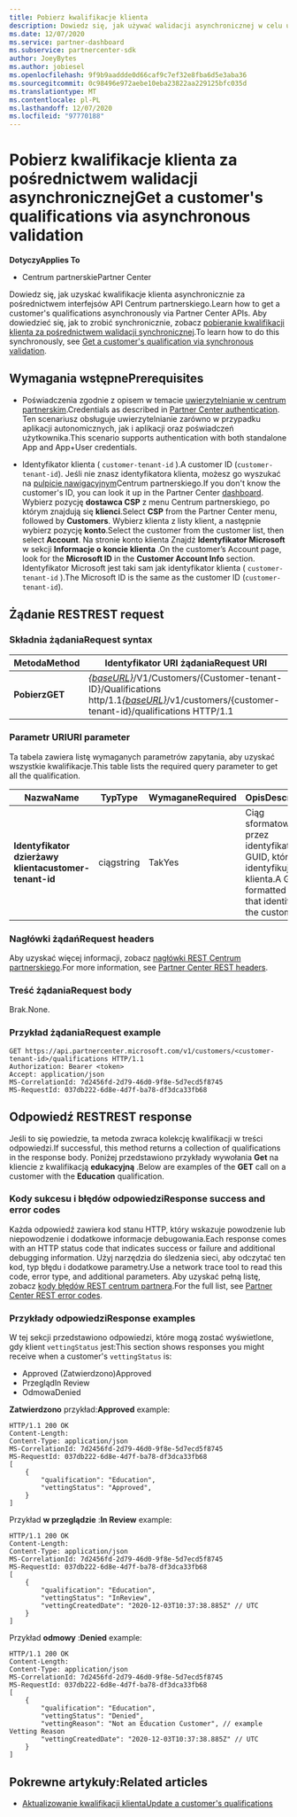 ```yaml
---
title: Pobierz kwalifikacje klienta
description: Dowiedz się, jak używać walidacji asynchronicznej w celu uzyskania kwalifikacji klienta za pośrednictwem interfejsu API Centrum partnerskiego. Partnerzy mogą używać tego do weryfikowania klientów edukacyjnych.
ms.date: 12/07/2020
ms.service: partner-dashboard
ms.subservice: partnercenter-sdk
author: JoeyBytes
ms.author: jobiesel
ms.openlocfilehash: 9f9b9aaddde0d66caf9c7ef32e8fba6d5e3aba36
ms.sourcegitcommit: 0c98496e972aebe10eba23822aa229125bfc035d
ms.translationtype: MT
ms.contentlocale: pl-PL
ms.lasthandoff: 12/07/2020
ms.locfileid: "97770188"
---
```

# <a name="get-a-customers-qualifications-via-asynchronous-validation"></a><span data-ttu-id="1e0a0-104">Pobierz kwalifikacje klienta za pośrednictwem walidacji asynchronicznej</span><span class="sxs-lookup"><span data-stu-id="1e0a0-104">Get a customer's qualifications via asynchronous validation</span></span>

<span data-ttu-id="1e0a0-105">**Dotyczy**</span><span class="sxs-lookup"><span data-stu-id="1e0a0-105">**Applies To**</span></span>

- <span data-ttu-id="1e0a0-106">Centrum partnerskie</span><span class="sxs-lookup"><span data-stu-id="1e0a0-106">Partner Center</span></span>

<span data-ttu-id="1e0a0-107">Dowiedz się, jak uzyskać kwalifikacje klienta asynchronicznie za pośrednictwem interfejsów API Centrum partnerskiego.</span><span class="sxs-lookup"><span data-stu-id="1e0a0-107">Learn how to get a customer's qualifications asynchronously via Partner Center APIs.</span></span> <span data-ttu-id="1e0a0-108">Aby dowiedzieć się, jak to zrobić synchronicznie, zobacz [pobieranie kwalifikacji klienta za pośrednictwem walidacji synchronicznej](get-customer-qualification-synchronous.md).</span><span class="sxs-lookup"><span data-stu-id="1e0a0-108">To learn how to do this synchronously, see [Get a customer's qualification via synchronous validation](get-customer-qualification-synchronous.md).</span></span>

## <a name="prerequisites"></a><span data-ttu-id="1e0a0-109">Wymagania wstępne</span><span class="sxs-lookup"><span data-stu-id="1e0a0-109">Prerequisites</span></span>

- <span data-ttu-id="1e0a0-110">Poświadczenia zgodnie z opisem w temacie [uwierzytelnianie w centrum partnerskim](partner-center-authentication.md).</span><span class="sxs-lookup"><span data-stu-id="1e0a0-110">Credentials as described in [Partner Center authentication](partner-center-authentication.md).</span></span> <span data-ttu-id="1e0a0-111">Ten scenariusz obsługuje uwierzytelnianie zarówno w przypadku aplikacji autonomicznych, jak i aplikacji oraz poświadczeń użytkownika.</span><span class="sxs-lookup"><span data-stu-id="1e0a0-111">This scenario supports authentication with both standalone App and App+User credentials.</span></span>

- <span data-ttu-id="1e0a0-112">Identyfikator klienta ( `customer-tenant-id` ).</span><span class="sxs-lookup"><span data-stu-id="1e0a0-112">A customer ID (`customer-tenant-id`).</span></span> <span data-ttu-id="1e0a0-113">Jeśli nie znasz identyfikatora klienta, możesz go wyszukać na [pulpicie nawigacyjnym](https://partner.microsoft.com/dashboard)Centrum partnerskiego.</span><span class="sxs-lookup"><span data-stu-id="1e0a0-113">If you don't know the customer's ID, you can look it up in the Partner Center [dashboard](https://partner.microsoft.com/dashboard).</span></span> <span data-ttu-id="1e0a0-114">Wybierz pozycję **dostawca CSP** z menu Centrum partnerskiego, po którym znajdują się **klienci**.</span><span class="sxs-lookup"><span data-stu-id="1e0a0-114">Select **CSP** from the Partner Center menu, followed by **Customers**.</span></span> <span data-ttu-id="1e0a0-115">Wybierz klienta z listy klient, a następnie wybierz pozycję **konto**.</span><span class="sxs-lookup"><span data-stu-id="1e0a0-115">Select the customer from the customer list, then select **Account**.</span></span> <span data-ttu-id="1e0a0-116">Na stronie konto klienta Znajdź **Identyfikator Microsoft** w sekcji **Informacje o koncie klienta** .</span><span class="sxs-lookup"><span data-stu-id="1e0a0-116">On the customer’s Account page, look for the **Microsoft ID** in the **Customer Account Info** section.</span></span> <span data-ttu-id="1e0a0-117">Identyfikator Microsoft jest taki sam jak identyfikator klienta ( `customer-tenant-id` ).</span><span class="sxs-lookup"><span data-stu-id="1e0a0-117">The Microsoft ID is the same as the customer ID  (`customer-tenant-id`).</span></span>

## <a name="rest-request"></a><span data-ttu-id="1e0a0-118">Żądanie REST</span><span class="sxs-lookup"><span data-stu-id="1e0a0-118">REST request</span></span>

### <a name="request-syntax"></a><span data-ttu-id="1e0a0-119">Składnia żądania</span><span class="sxs-lookup"><span data-stu-id="1e0a0-119">Request syntax</span></span>

| <span data-ttu-id="1e0a0-120">Metoda</span><span class="sxs-lookup"><span data-stu-id="1e0a0-120">Method</span></span>  | <span data-ttu-id="1e0a0-121">Identyfikator URI żądania</span><span class="sxs-lookup"><span data-stu-id="1e0a0-121">Request URI</span></span>                                                                                          |
|---------|------------------------------------------------------------------------------------------------------|
| <span data-ttu-id="1e0a0-122">**Pobierz**</span><span class="sxs-lookup"><span data-stu-id="1e0a0-122">**GET**</span></span> | <span data-ttu-id="1e0a0-123">[*{baseURL}*](partner-center-rest-urls.md)/V1/Customers/{Customer-tenant-ID}/Qualifications http/1.1</span><span class="sxs-lookup"><span data-stu-id="1e0a0-123">[*{baseURL}*](partner-center-rest-urls.md)/v1/customers/{customer-tenant-id}/qualifications HTTP/1.1</span></span> |

### <a name="uri-parameter"></a><span data-ttu-id="1e0a0-124">Parametr URI</span><span class="sxs-lookup"><span data-stu-id="1e0a0-124">URI parameter</span></span>

<span data-ttu-id="1e0a0-125">Ta tabela zawiera listę wymaganych parametrów zapytania, aby uzyskać wszystkie kwalifikacje.</span><span class="sxs-lookup"><span data-stu-id="1e0a0-125">This table lists the required query parameter to get all the qualification.</span></span>

| <span data-ttu-id="1e0a0-126">Nazwa</span><span class="sxs-lookup"><span data-stu-id="1e0a0-126">Name</span></span>               | <span data-ttu-id="1e0a0-127">Typ</span><span class="sxs-lookup"><span data-stu-id="1e0a0-127">Type</span></span>   | <span data-ttu-id="1e0a0-128">Wymagane</span><span class="sxs-lookup"><span data-stu-id="1e0a0-128">Required</span></span> | <span data-ttu-id="1e0a0-129">Opis</span><span class="sxs-lookup"><span data-stu-id="1e0a0-129">Description</span></span>                                           |
|--------------------|--------|----------|-------------------------------------------------------|
| <span data-ttu-id="1e0a0-130">**Identyfikator dzierżawy klienta**</span><span class="sxs-lookup"><span data-stu-id="1e0a0-130">**customer-tenant-id**</span></span> | <span data-ttu-id="1e0a0-131">ciąg</span><span class="sxs-lookup"><span data-stu-id="1e0a0-131">string</span></span> | <span data-ttu-id="1e0a0-132">Tak</span><span class="sxs-lookup"><span data-stu-id="1e0a0-132">Yes</span></span>      | <span data-ttu-id="1e0a0-133">Ciąg sformatowany przez identyfikator GUID, który identyfikuje klienta.</span><span class="sxs-lookup"><span data-stu-id="1e0a0-133">A GUID-formatted string that identifies the customer.</span></span> |

### <a name="request-headers"></a><span data-ttu-id="1e0a0-134">Nagłówki żądań</span><span class="sxs-lookup"><span data-stu-id="1e0a0-134">Request headers</span></span>

<span data-ttu-id="1e0a0-135">Aby uzyskać więcej informacji, zobacz [nagłówki REST Centrum partnerskiego](headers.md).</span><span class="sxs-lookup"><span data-stu-id="1e0a0-135">For more information, see [Partner Center REST headers](headers.md).</span></span>

### <a name="request-body"></a><span data-ttu-id="1e0a0-136">Treść żądania</span><span class="sxs-lookup"><span data-stu-id="1e0a0-136">Request body</span></span>

<span data-ttu-id="1e0a0-137">Brak.</span><span class="sxs-lookup"><span data-stu-id="1e0a0-137">None.</span></span>

### <a name="request-example"></a><span data-ttu-id="1e0a0-138">Przykład żądania</span><span class="sxs-lookup"><span data-stu-id="1e0a0-138">Request example</span></span>

```http
GET https://api.partnercenter.microsoft.com/v1/customers/<customer-tenant-id>/qualifications HTTP/1.1
Authorization: Bearer <token>
Accept: application/json
MS-CorrelationId: 7d2456fd-2d79-46d0-9f8e-5d7ecd5f8745
MS-RequestId: 037db222-6d8e-4d7f-ba78-df3dca33fb68
```

## <a name="rest-response"></a><span data-ttu-id="1e0a0-139">Odpowiedź REST</span><span class="sxs-lookup"><span data-stu-id="1e0a0-139">REST response</span></span>

<span data-ttu-id="1e0a0-140">Jeśli to się powiedzie, ta metoda zwraca kolekcję kwalifikacji w treści odpowiedzi.</span><span class="sxs-lookup"><span data-stu-id="1e0a0-140">If successful, this method returns a collection of qualifications in the response body.</span></span>  <span data-ttu-id="1e0a0-141">Poniżej przedstawiono przykłady wywołania **Get** na kliencie z kwalifikacją **edukacyjną** .</span><span class="sxs-lookup"><span data-stu-id="1e0a0-141">Below are examples of the **GET** call on a customer with the **Education** qualification.</span></span>

### <a name="response-success-and-error-codes"></a><span data-ttu-id="1e0a0-142">Kody sukcesu i błędów odpowiedzi</span><span class="sxs-lookup"><span data-stu-id="1e0a0-142">Response success and error codes</span></span>

<span data-ttu-id="1e0a0-143">Każda odpowiedź zawiera kod stanu HTTP, który wskazuje powodzenie lub niepowodzenie i dodatkowe informacje debugowania.</span><span class="sxs-lookup"><span data-stu-id="1e0a0-143">Each response comes with an HTTP status code that indicates success or failure and additional debugging information.</span></span> <span data-ttu-id="1e0a0-144">Użyj narzędzia do śledzenia sieci, aby odczytać ten kod, typ błędu i dodatkowe parametry.</span><span class="sxs-lookup"><span data-stu-id="1e0a0-144">Use a network trace tool to read this code, error type, and additional parameters.</span></span> <span data-ttu-id="1e0a0-145">Aby uzyskać pełną listę, zobacz [kody błędów REST centrum partnera](error-codes.md).</span><span class="sxs-lookup"><span data-stu-id="1e0a0-145">For the full list, see [Partner Center REST error codes](error-codes.md).</span></span>

### <a name="response-examples"></a><span data-ttu-id="1e0a0-146">Przykłady odpowiedzi</span><span class="sxs-lookup"><span data-stu-id="1e0a0-146">Response examples</span></span>

<span data-ttu-id="1e0a0-147">W tej sekcji przedstawiono odpowiedzi, które mogą zostać wyświetlone, gdy klient `vettingStatus` jest:</span><span class="sxs-lookup"><span data-stu-id="1e0a0-147">This section shows responses you might receive when a customer's `vettingStatus` is:</span></span>

- <span data-ttu-id="1e0a0-148">Approved (Zatwierdzono)</span><span class="sxs-lookup"><span data-stu-id="1e0a0-148">Approved</span></span>
- <span data-ttu-id="1e0a0-149">Przegląd</span><span class="sxs-lookup"><span data-stu-id="1e0a0-149">In Review</span></span>
- <span data-ttu-id="1e0a0-150">Odmowa</span><span class="sxs-lookup"><span data-stu-id="1e0a0-150">Denied</span></span>

<span data-ttu-id="1e0a0-151">**Zatwierdzono** przykład:</span><span class="sxs-lookup"><span data-stu-id="1e0a0-151">**Approved** example:</span></span>

```http
HTTP/1.1 200 OK
Content-Length:
Content-Type: application/json
MS-CorrelationId: 7d2456fd-2d79-46d0-9f8e-5d7ecd5f8745
MS-RequestId: 037db222-6d8e-4d7f-ba78-df3dca33fb68
[
    {
        "qualification": "Education",
        "vettingStatus": "Approved",
    }
]

```

<span data-ttu-id="1e0a0-152">Przykład **w przeglądzie** :</span><span class="sxs-lookup"><span data-stu-id="1e0a0-152">**In Review** example:</span></span>

```http
HTTP/1.1 200 OK
Content-Length:
Content-Type: application/json
MS-CorrelationId: 7d2456fd-2d79-46d0-9f8e-5d7ecd5f8745
MS-RequestId: 037db222-6d8e-4d7f-ba78-df3dca33fb68
[
    {
        "qualification": "Education",
        "vettingStatus": "InReview",
        "vettingCreatedDate": "2020-12-03T10:37:38.885Z" // UTC
    }
]

```

<span data-ttu-id="1e0a0-153">Przykład **odmowy** :</span><span class="sxs-lookup"><span data-stu-id="1e0a0-153">**Denied** example:</span></span>

```http
HTTP/1.1 200 OK
Content-Length:
Content-Type: application/json
MS-CorrelationId: 7d2456fd-2d79-46d0-9f8e-5d7ecd5f8745
MS-RequestId: 037db222-6d8e-4d7f-ba78-df3dca33fb68
[
    {
        "qualification": "Education",
        "vettingStatus": "Denied",
        "vettingReason": "Not an Education Customer", // example Vetting Reason
        "vettingCreatedDate": "2020-12-03T10:37:38.885Z" // UTC
    }
]

```

## <a name="related-articles"></a><span data-ttu-id="1e0a0-154">Pokrewne artykuły:</span><span class="sxs-lookup"><span data-stu-id="1e0a0-154">Related articles</span></span>

- [<span data-ttu-id="1e0a0-155">Aktualizowanie kwalifikacji klienta</span><span class="sxs-lookup"><span data-stu-id="1e0a0-155">Update a customer's qualifications</span></span>](update-a-customer-s-qualifications.md)